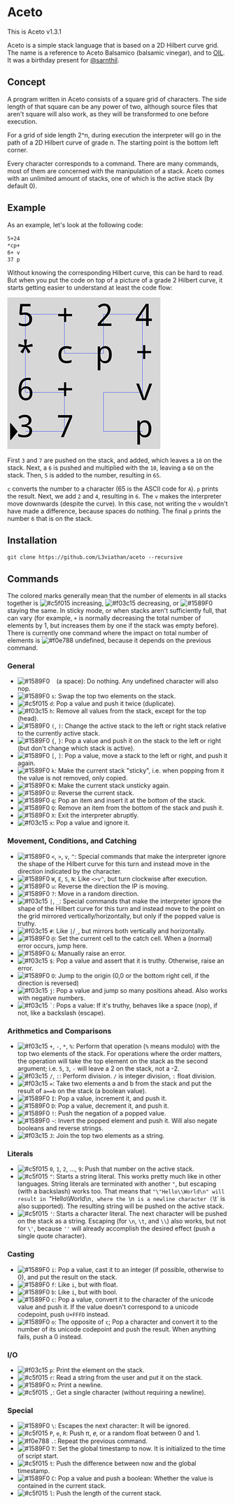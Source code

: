 # Aceto
This is Aceto v1.3.1

Aceto is a simple stack language that is based on a 2D Hilbert curve grid. The
name is a reference to Aceto Balsamico (balsamic vinegar), and to
[OIL](https://github.com/L3viathan/OIL). It was a birthday present for
[@sarnthil](https://github.com/sarnthil).

## Concept
A program written in Aceto consists of a square grid of characters. The side
length of that square can be any power of two, although source files that aren't
square will also work, as they will be transformed to one before execution.

For a grid of side length 2^n, during execution the interpreter will go in the
path of a 2D Hilbert curve of grade n. The starting point is the bottom left
corner.

Every character corresponds to a command. There are many commands, most of them
are concerned with the manipulation of a stack. Aceto comes with an unlimited
amount of stacks, one of which is the active stack (by default 0).

## Example

As an example, let's look at the following code:

    5+24
    *cp+
    6+ v
    37 p

Without knowing the corresponding Hilbert curve, this can be hard to read. But
when you put the code on top of a picture of a grade 2 Hilbert curve, it starts
getting easier to understand at least the code flow:

![Example code that prints "A6"](code_sample.png)

First `3` and `7` are pushed on the stack, and added, which leaves a `10` on the
stack. Next, a `6` is pushed and multiplied with the `10`, leaving a `60` on the
stack. Then, `5` is added to the number, resulting in `65`.

`c` converts the number to a character (65 is the ASCII code for `A`). `p`
prints the result. Next, we add `2` and `4`, resulting in `6`. The `v` makes the
interpreter move downwards (despite the curve). In this case, not writing the
`v` wouldn't have made a difference, because spaces do nothing. The final `p`
prints the number `6` that is on the stack.

## Installation

    git clone https://github.com/L3viathan/aceto --recursive

## Commands

The colored marks generally mean that the number of elements in all stacks together is ![#c5f015](https://placehold.it/15/c5f015/000000?text=+) increasing, ![#f03c15](https://placehold.it/15/f03c15/000000?text=+) decreasing, or ![#1589F0](https://placehold.it/15/1589F0/000000?text=+) staying the same. In sticky mode, or when stacks aren't sufficiently full, that can vary (for example, `+` is normally decreasing the total number of elements by 1, but increases them by one if the stack was empty before). There is currently one command where the impact on total number of elements is ![#f0e788](https://placehold.it/15/f0e788/000000?text=+) undefined, because it depends on the previous command.

### General
- ![#1589F0](https://placehold.it/15/1589F0/000000?text=+) ` ` (a space): Do nothing. Any undefined character will also nop.
- ![#1589F0](https://placehold.it/15/1589F0/000000?text=+) `s`: Swap the top two elements on the stack.
- ![#c5f015](https://placehold.it/15/c5f015/000000?text=+) `d`: Pop a value and push it twice (duplicate).
- ![#f03c15](https://placehold.it/15/f03c15/000000?text=+) `h`: Remove all values from the stack, except for the top (head).
- ![#1589F0](https://placehold.it/15/1589F0/000000?text=+) `(`, `)`: Change the active stack to the left or right stack relative to the
  currently active stack.
- ![#1589F0](https://placehold.it/15/1589F0/000000?text=+) `{`, `}`: Pop a value and push it on the stack to the left or right (but don't
  change which stack is active).
- ![#1589F0](https://placehold.it/15/1589F0/000000?text=+) `[`, `]`: Pop a value, move a stack to the left or right, and push it again.
- ![#1589F0](https://placehold.it/15/1589F0/000000?text=+) `k`: Make the current stack "sticky", i.e. when popping from it the value is
  not removed, only copied.
- ![#1589F0](https://placehold.it/15/1589F0/000000?text=+) `K`: Make the current stack unsticky again.
- ![#1589F0](https://placehold.it/15/1589F0/000000?text=+) `U`: Reverse the current stack.
- ![#1589F0](https://placehold.it/15/1589F0/000000?text=+) `q`: Pop an item and insert it at the bottom of the stack.
- ![#1589F0](https://placehold.it/15/1589F0/000000?text=+) `Q`: Remove an item from the bottom of the stack and push it.
- ![#1589F0](https://placehold.it/15/1589F0/000000?text=+) `X`: Exit the interpreter abruptly.
- ![#f03c15](https://placehold.it/15/f03c15/000000?text=+) `x`: Pop a value and ignore it.

### Movement, Conditions, and Catching
- ![#1589F0](https://placehold.it/15/1589F0/000000?text=+) `<`, `>`, `v`, `^`: Special commands that make the interpreter ignore the
  shape of the Hilbert curve for this turn and instead move in the direction
  indicated by the character.
- ![#1589F0](https://placehold.it/15/1589F0/000000?text=+) `W`, `E`, `S`, `N`: Like `<>v^`, but turn clockwise after execution.
- ![#1589F0](https://placehold.it/15/1589F0/000000?text=+) `u`: Reverse the direction the IP is moving.
- ![#1589F0](https://placehold.it/15/1589F0/000000?text=+) `?`: Move in a random direction.
- ![#f03c15](https://placehold.it/15/f03c15/000000?text=+) `|`, `_`: Special commands that make the interpreter ignore the shape of the
  Hilbert curve for this turn and instead move to the point on the grid mirrored
  vertically/horizontally, but only if the popped value is truthy.
- ![#f03c15](https://placehold.it/15/f03c15/000000?text=+) `#`: Like `|`/`_`, but mirrors both vertically and horizontally.
- ![#1589F0](https://placehold.it/15/1589F0/000000?text=+) `@`: Set the current cell to the catch cell. When a (normal) error occurs, jump here.
- ![#1589F0](https://placehold.it/15/1589F0/000000?text=+) `&`: Manually raise an error.
- ![#f03c15](https://placehold.it/15/f03c15/000000?text=+) `$`: Pop a value and assert that it is truthy. Otherwise, raise an error.
- ![#1589F0](https://placehold.it/15/1589F0/000000?text=+) `O`: Jump to the origin (0,0 or the bottom right cell, if the direction is
  reversed)
- ![#f03c15](https://placehold.it/15/f03c15/000000?text=+) `j`: Pop a value and jump so many positions ahead. Also works with negative
  numbers.
- ![#f03c15](https://placehold.it/15/f03c15/000000?text=+) `` ` ``: Pops a value: If it's truthy, behaves like a space (nop), if not, like
  a backslash (escape).

### Arithmetics and Comparisons
- ![#f03c15](https://placehold.it/15/f03c15/000000?text=+) `+`, `-`, `*`, `%`: Perform that operation (`%` means modulo) with the top two
  elements of the stack. For operations where the order matters, the operation
  will take the top element on the stack as the second argument; i.e. `5`, `3`,
  `-` will leave a 2 on the stack, not a -2.
- ![#f03c15](https://placehold.it/15/f03c15/000000?text=+) `/`, `:`: Perform division. `/` is integer division, `:` float division.
- ![#f03c15](https://placehold.it/15/f03c15/000000?text=+) `=`: Take two elements a and b from the stack and put the result of `a==b` on
  the stack (a boolean value).
- ![#1589F0](https://placehold.it/15/1589F0/000000?text=+) `I`: Pop a value, increment it, and push it.
- ![#1589F0](https://placehold.it/15/1589F0/000000?text=+) `D`: Pop a value, decrement it, and push it.
- ![#1589F0](https://placehold.it/15/1589F0/000000?text=+) `!`: Push the negation of a popped value.
- ![#1589F0](https://placehold.it/15/1589F0/000000?text=+) `~`: Invert the popped element and push it. Will also negate booleans and reverse
  strings.
- ![#f03c15](https://placehold.it/15/f03c15/000000?text=+) `J`: Join the top two elements as a string.

### Literals
- ![#c5f015](https://placehold.it/15/c5f015/000000?text=+) `0`, `1`, `2`, ..., `9`: Push that number on the active stack.
- ![#c5f015](https://placehold.it/15/c5f015/000000?text=+) `"`: Starts a string literal. This works pretty much like in other languages.
  String literals are terminated with another `"`, but escaping (with a
  backslash) works too. That means that `"\"Hello\\World\n" will result in
  `"Hello\World\n`, where the `\n` is a newline character (`\t` is also
  supported). The resulting string will be pushed on the active stack.
- ![#c5f015](https://placehold.it/15/c5f015/000000?text=+) `'`: Starts a character literal. The next character will be pushed on the
  stack as a string. Escaping (for `\n`, `\t`, and `\\`) also works, but not for
  `\'`, because `''` will already accomplish the desired effect (push a single
  quote character).

### Casting
- ![#1589F0](https://placehold.it/15/1589F0/000000?text=+) `i`: Pop a value, cast it to an integer (if possible, otherwise to 0), and put
  the result on the stack.
- ![#1589F0](https://placehold.it/15/1589F0/000000?text=+) `f`: Like `i`, but with float.
- ![#1589F0](https://placehold.it/15/1589F0/000000?text=+) `b`: Like `i`, but with bool.
- ![#1589F0](https://placehold.it/15/1589F0/000000?text=+) `c`: Pop a value, convert it to the character of the unicode value and push
  it. If the value doesn't correspond to a unicode codepoint, push `U+FFFD`
  instead.
- ![#1589F0](https://placehold.it/15/1589F0/000000?text=+) `o`: The opposite of `c`; Pop a character and convert it to the number of its
  unicode codepoint and push the result. When anything fails, push a 0 instead.

### I/O
- ![#f03c15](https://placehold.it/15/f03c15/000000?text=+) `p`: Print the element on the stack.
- ![#c5f015](https://placehold.it/15/c5f015/000000?text=+) `r`: Read a string from the user and put it on the stack.
- ![#1589F0](https://placehold.it/15/1589F0/000000?text=+) `n`: Print a newline.
- ![#c5f015](https://placehold.it/15/c5f015/000000?text=+) `,`: Get a single character (without requiring a newline).

### Special
- ![#1589F0](https://placehold.it/15/1589F0/000000?text=+) `\`: Escapes the next character: It will be ignored.
- ![#c5f015](https://placehold.it/15/c5f015/000000?text=+) `P`, `e`, `R`: Push π, 𝑒, or a random float between 0 and 1.
- ![#f0e788](https://placehold.it/15/f0e788/000000?text=+) `.`: Repeat the previous command.
- ![#1589F0](https://placehold.it/15/1589F0/000000?text=+) `T`: Set the global timestamp to now. It is initialized to the time of script
  start.
- ![#c5f015](https://placehold.it/15/c5f015/000000?text=+) `t`: Push the difference between now and the global timestamp.
- ![#1589F0](https://placehold.it/15/1589F0/000000?text=+) `C`: Pop a value and push a boolean: Whether the value is contained in the
  current stack.
- ![#c5f015](https://placehold.it/15/c5f015/000000?text=+) `l`: Push the length of the current stack.
